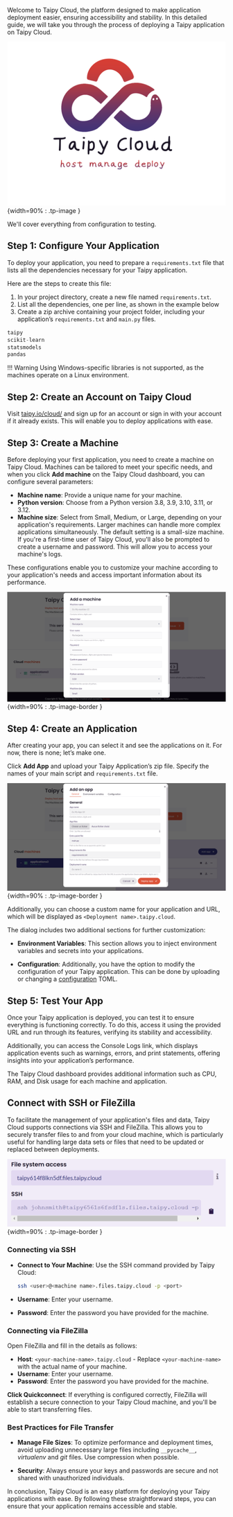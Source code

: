 Welcome to Taipy Cloud, the platform designed to make application deployment easier,
ensuring accessibility and stability. In this detailed guide, we will take you through
the process of deploying a Taipy application on Taipy Cloud.

![Taipy Cloud](images/logo_artwork.png){width=90% : .tp-image }

We'll cover everything from configuration to testing.

## Step 1: Configure Your Application

To deploy your application, you need to prepare a `requirements.txt` file
that lists all the dependencies necessary for your Taipy application.

Here are the steps to create this file:

1. In your project directory, create a new file named `requirements.txt`.
2. List all the dependencies, one per line, as shown in the example below
3. Create a zip archive containing your project folder, including your application’s 
`requirements.txt` and `main.py` files.

```py
taipy
scikit-learn
statsmodels
pandas
```

!!! Warning
    Using Windows-specific libraries is not supported, as the machines operate 
    on a Linux environment.


## Step 2: Create an Account on Taipy Cloud

Visit [taipy.io/cloud/](https://www.taipy.io/cloud/) and sign up for an account or sign 
in with your account if it already exists.
This will enable you to deploy applications with ease.

## Step 3: Create a Machine

Before deploying your first application, you need to create a machine on Taipy Cloud.
Machines can be tailored to meet your specific needs, and when you click **Add machine**
on the Taipy Cloud dashboard, you can configure several parameters:

- **Machine name**: Provide a unique name for your machine.
- **Python version**: Choose from a Python version 3.8, 3.9, 3.10, 3.11, or 3.12.
- **Machine size**: Select from Small, Medium, or Large, depending on your application's 
requirements.
  Larger machines can handle more complex applications simultaneously. The default 
  setting is a small-size machine.
  If you're a first-time user of Taipy Cloud, you'll also be prompted to create a 
  username and password.
  This will allow you to access your machine's logs.

These configurations enable you to customize your machine according to your application's
needs and access important information about its performance.

![Create a Machine](images/taipy_cloud_2.png){width=90% : .tp-image-border }

## Step 4: Create an Application

After creating your app, you can select it and see the applications on it.
For now, there is none; let’s make one.

Click **Add App** and upload your Taipy Application’s zip file.
Specify the names of your main script and `requirements.txt` file.

![Create an Application](images/taipy_cloud_3.png){width=90% : .tp-image-border }

Additionally, you can choose a custom name for your application and URL,
which will be displayed as `<Deployment name>.taipy.cloud`.

The dialog includes two additional sections for further customization:

- **Environment Variables**: This section allows you to inject environment variables 
and secrets into your applications.

- **Configuration**: Additionally, you have the option to modify the configuration of 
your Taipy application. This can be done by uploading or changing a 
[configuration](../../../core/versioning/configuration.md) TOML.

## Step 5: Test Your App

Once your Taipy application is deployed, you can test it to ensure everything is 
functioning correctly.
To do this, access it using the provided URL and run through its features, verifying its 
stability and accessibility.

Additionally, you can access the Console Logs link, which displays application events
such as warnings, errors, and print statements, offering insights into your 
application’s performance.

The Taipy Cloud dashboard provides additional information such as CPU, RAM, and Disk 
usage for each machine and application.

## Connect with SSH or FileZilla

To facilitate the management of your application's files and data, Taipy Cloud supports 
connections via SSH and FileZilla. This allows you to securely transfer files to and from 
your cloud machine, which is particularly useful for handling large data sets or files 
that need to be updated or replaced between deployments.

![Create a Machine](images/taipy_connection.png){width=90% : .tp-image-border }

### Connecting via SSH

- **Connect to Your Machine**: Use the SSH command provided by Taipy Cloud:

   ```bash
   ssh <user>@<machine name>.files.taipy.cloud -p <port>
   ```

- **Username**: Enter your username.

- **Password**: Enter the  password you have provided for the machine.

### Connecting via FileZilla

Open FileZilla and fill in the details as follows:

   - **Host**: `<your-machine-name>.taipy.cloud` - Replace `<your-machine-name>` with the 
   actual name of your machine.
   - **Username**: Enter your username.
   - **Password**: Enter the  password you have provided for the machine.

**Click Quickconnect**: If everything is configured correctly, FileZilla will establish a 
secure connection to your Taipy Cloud machine, and you'll be able to start transferring 
files.

### Best Practices for File Transfer


- **Manage File Sizes**: To optimize performance and deployment times, avoid uploading 
unnecessary large files including `__pycache__`, *virtualenv* and *git* files. Use compression when possible.

- **Security**: Always ensure your keys and passwords are secure and not shared with unauthorized 
individuals.

In conclusion, Taipy Cloud is an easy platform for deploying your Taipy applications 
with ease.
By following these straightforward steps, you can ensure that your application remains 
accessible and stable.
